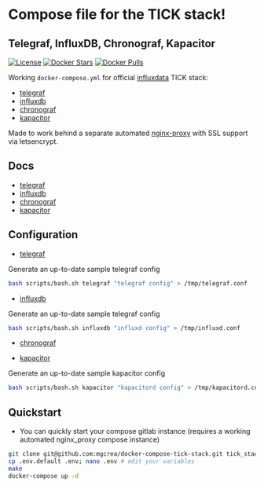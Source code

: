 # Compose file for the TICK stack!
## Telegraf, InfluxDB, Chronograf, Kapacitor

[![License](https://img.shields.io/github/license/mgcrea/docker-compose-tick-stack.svg?style=flat)](https://tldrlegal.com/license/mit-license)
[![Docker Stars](https://img.shields.io/docker/stars/_/influxdb.svg)](https://registry.hub.docker.com/u/_/influxdb/)
[![Docker Pulls](https://img.shields.io/docker/pulls/_/influxdb.svg)](https://registry.hub.docker.com/u/_/influxdb/)

Working `docker-compose.yml` for official [influxdata](https://www.influxdata.com/) TICK stack:

- [telegraf](https://hub.docker.com/_/telegraf/)
- [influxdb](https://hub.docker.com/_/influxdb/)
- [chronograf](https://hub.docker.com/_/chronograf/)
- [kapacitor](https://hub.docker.com/_/kapacitor/)

Made to work behind a separate automated [nginx-proxy](https://github.com/jwilder/nginx-proxy) with SSL support via letsencrypt.

## Docs

- [telegraf](https://docs.influxdata.com/telegraf/v1.8/administration/configuration/)
- [influxdb](https://docs.influxdata.com/influxdb/v1.6/administration/config/)
- [chronograf](https://docs.influxdata.com/chronograf/v1.6/administration/configuration/)
- [kapacitor](https://docs.influxdata.com/kapacitor/v1.5/administration/configuration/)

## Configuration

- [telegraf](https://github.com/influxdata/telegraf/blob/release-1.8/etc/telegraf.conf)

Generate an up-to-date sample telegraf config

```bash
bash scripts/bash.sh telegraf "telegraf config" > /tmp/telegraf.conf
```

- [influxdb](https://raw.githubusercontent.com/influxdata/influxdb/1.6/etc/config.sample.toml)

Generate an up-to-date sample telegraf config

```bash
bash scripts/bash.sh influxdb "influxd config" > /tmp/influxd.conf
```

- [chronograf](https://github.com/influxdata/chronograf/blob/1.6.x/etc/config.sample.toml)


- [kapacitor](https://github.com/influxdata/kapacitor/blob/master/etc/kapacitor/kapacitor.conf)

Generate an up-to-date sample kapacitor config

```bash
bash scripts/bash.sh kapacitor "kapacitord config" > /tmp/kapacitord.conf
```

## Quickstart

- You can quickly start your compose gitlab instance (requires a working automated nginx_proxy compose instance)

```bash
git clone git@github.com:mgcrea/docker-compose-tick-stack.git tick_stack; cd $_
cp .env.default .env; nano .env # edit your variables
make
docker-compose up -d
```
